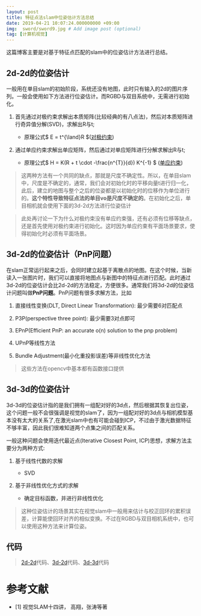 ```yaml
---
layout: post
title: 特征点法slam中位姿估计方法总结 
date: 2019-04-21 10:07:24.000000000 +09:00
img:  sword/sword9.jpg # Add image post (optional)
tag: [计算机视觉]
---
```


这篇博客主要是对基于特征点匹配的slam中的位姿估计方法进行总结。

## 2d-2d的位姿估计
一般用在单目slam的初始阶段，系统还没有地图，此时只有输入的2d的图片序列。一般会使用如下方法进行位姿估计。而RGBD与双目系统中，无需进行初始化。

1. 首先通过对极约束求解出本质矩阵(比较经典的有八点法)，然后对本质矩阵进行奇异值分解(SVD)，求解出R与t;
    - 原理公式$ E = t^{\land}R $([对极约束](https://xhy3054.github.io/epipolar-geometry/))

2. 通过单应约束求解出单应矩阵，然后通过对单应矩阵进行分解求解出R与t;
    - 原理公式$ H = K(R + t \cdot -\frac{n^{T}}{d}) K^{-1} $ ([单应约束](https://xhy3054.github.io/Homography-matrix/))

> 这两种方法有一个共同的缺点，那就是尺度不确定性。所以，在单目slam中，尺度是不确定的，通常，我们会对初始化时的平移向量t进行归一化，此后，建立的地图与整个之后的位姿都是以初始化时的位移作为单位进行的。**这个特性导致特征点法的单目vo是尺度不确定的**。在初始化之后，单目相机就会使用下面的3d-2d方法进行位姿估计

> 此处再讨论一下为什么对极约束没有单应约束强，还有必须有位移等缺点，还是首先使用对极约束进行初始化。这时因为单应约束有平面场景要求，使得初始化时必须有平面场景。

## 3d-2d的位姿估计（PnP问题）
在slam正常运行起来之后，会同时建立起基于离散点的地图。在这个时候，当新读入一张图片时，我们可以直接将地图点与新图中的特征点进行匹配。此时通过3d-2d的位姿估计会比2d-2d的方法稳定，方便很多。通常我们将3d-2d的位姿估计问题叫做**PnP问题**。PnP问题有很多求解方法，比如

1. 直接线性变换(DLT, Direct Linear Transformation): 最少需要6对匹配点

2. P3P(perspective three point): 最少需要3对点即可

3. EPnP(Efficient PnP: an accurate o(n) solution to the pnp problem)

4. UPnP等线性方法

5. Bundle Adjustment(最小化重投影误差)等非线性优化方法

> 这些方法在opencv中基本都有函数接口提供

## 3d-3d的位姿估计
3d-3d的位姿估计指的是我们拥有一组配对好的3d点，然后根据其恢复出位姿，这个问题一般不会很强调是视觉的slam了，因为一组配对好的3d点与相机模型基本没有太大的关系了,在激光slam中也有可能会碰到ICP，不过由于激光数据特征不够丰富，因此我们很难知道两个点集之间的匹配关系。

一般这种问题会使用迭代最近点(Iterative Closest Point, ICP)思想，求解方法主要分为两种方式:
1. 基于线性代数的求解
    - SVD

2. 基于非线性优化方式的求解
    - 确定目标函数，并进行非线性优化

> 这种位姿估计的场景其实在视觉slam中一般用来估计与校正回环的累积误差，计算能使回环对齐的相似变换。不过在RGBD与双目相机系统中，也可以使用这种方法来计算位姿。

## 代码
> [2d-2d](https://github.com/xhy3054/myslam/tree/master/04-VO-feature/pose_estimation_2d2d)代码、[3d-2d](https://github.com/xhy3054/myslam/tree/master/04-VO-feature/pose_estimation_3d2d)代码、[3d-3d](https://github.com/xhy3054/myslam/tree/master/04-VO-feature/pose_estimation_3d3d)代码

# 参考文献
- [1] 视觉SLAM十四讲， 高翔，张涛等著

